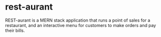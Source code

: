 # rest-aurant
REST-aurant is a MERN stack application that runs a point of sales for a restaurant, and an interactive menu for customers to make orders and pay their bills.
